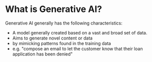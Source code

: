 # What is Generative AI?

Generative AI generally has the following characteristics:

- A model generally created based on a vast and broad set of data.
- Aims to generate novel content or data
- by mimicking patterns found in the training data
- e.g. "compose an email to let the customer know that their loan application has been denied"
